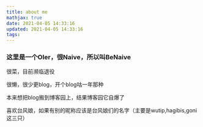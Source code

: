 ```yaml
---
title: about me
mathjax: true
date: 2021-04-05 14:33:16
updated: 2021-04-05 14:33:16
tags:
---
```


### 这里是一个OIer，很Naive，所以叫BeNaive

很菜，目前濒临退役

很懒，很少更blog，开个blog咕一年那种

本来想把blog搬到博客园上，结果博客园它自爆了

喜欢台风娘，如果有别的昵称应该是台风娘们的名字（主要是wutip,hagibis,goni这三只）